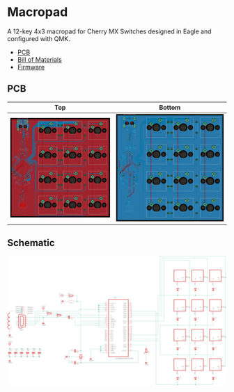 # Macropad

A 12-key 4x3 macropad for Cherry MX Switches designed in Eagle and
configured with QMK.

* [PCB](PCB/)
* [Bill of Materials](BOM.md)
* [Firmware](Firmware/)

## PCB

| Top                        | Bottom                     |
|:--------------------------:|:--------------------------:|
| ![](Images/PCB_Top.png)    | ![](Images/PCB_Bottom.png) |

## Schematic

![Schematic](Images/Schematic.png)